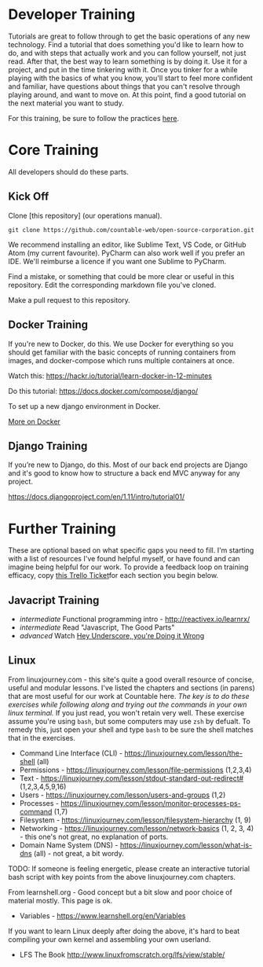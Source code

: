 # Developer Training

Tutorials are great to follow through to get the basic operations of any new technology. Find a tutorial that does something you'd like to learn how to do, and with steps that actually work and you can follow yourself, not just read. After that, the best way to learn something is by doing it. Use it for a project, and put in the time tinkering with it. Once you tinker for a while playing with the basics of what you know, you'll start to feel more confident and familiar, have questions about things that you can't resolve through playing around, and want to move on. At this point, find a good tutorial on the next material you want to study.

For this training, be sure to follow the practices [here](../engineering).

# Core Training

All developers should do these parts.

## Kick Off

Clone [this repository] (our operations manual).

```
git clone https://github.com/countable-web/open-source-corporation.git
```

We recommend installing an editor, like Sublime Text, VS Code, or GitHub Atom (my current favourite). PyCharm can also work well if you prefer an IDE. We'll reimburse a licence if you want one Sublime to PyCharm.

Find a mistake, or something that could be more clear or useful in this repository. Edit the corresponding markdown file you've cloned.

Make a pull request to this repository.

## Docker Training

If you're new to Docker, do this. We use Docker for everything so you should get familiar with the basic concepts of running containers from images, and docker-compose which runs multiple containers at once.

Watch this: https://hackr.io/tutorial/learn-docker-in-12-minutes

Do this tutorial: https://docs.docker.com/compose/django/

To set up a new django environment in Docker.

[More on Docker](./DOCKER_TRAINING.md)

## Django Training

If you’re new to Django, do this. Most of our back end projects are Django and it's good to know how to structure a back end MVC anyway for any project.

https://docs.djangoproject.com/en/1.11/intro/tutorial01/

# Further Training

These are optional based on what specific gaps you need to fill. I'm starting with a list of resources I've found helpful myself, or have found and can imagine being helpful for our work. To provide a feedback loop on training efficacy, copy [this Trello Ticket](https://trello.com/c/rUsXiFoO/3-training-session-tracker-replace-title)for each section you begin below.

## Javacript Training

   * *intermediate* Functional programming intro - http://reactivex.io/learnrx/
   * *intermediate* Read "Javascript, The Good Parts"
   * *advanced* Watch [Hey Underscore, you're Doing it Wrong](https://www.youtube.com/watch?v=m3svKOdZijA)
   
## Linux

From linuxjourney.com - this site's quite a good overall resource of concise, useful and modular lessons. I've listed the chapters and sections (in parens) that are most useful for our work at Countable here. _The key is to do these exercises while following along and trying out the commands in your own linux terminal._ If you just read, you won't retain very well. These exercise assume you're using `bash`, but some computers may use `zsh` by defualt. To remedy this, just open your shell and type `bash` to be sure the shell matches that in the exercises.
  * Command Line Interface (CLI) - https://linuxjourney.com/lesson/the-shell (all)
  * Permissions - https://linuxjourney.com/lesson/file-permissions (1,2,3,4)
  * Text - https://linuxjourney.com/lesson/stdout-standard-out-redirect# (1,2,3,4,5,9,16)
  * Users - https://linuxjourney.com/lesson/users-and-groups (1,2)
  * Processes - https://linuxjourney.com/lesson/monitor-processes-ps-command (1,7)
  * Filesystem - https://linuxjourney.com/lesson/filesystem-hierarchy (1, 9)
  * Networking - https://linuxjourney.com/lesson/network-basics (1, 2, 3, 4) - this one's not great, no explanation of ports.
  * Domain Name System (DNS) - https://linuxjourney.com/lesson/what-is-dns (all) - not great, a bit wordy.

TODO: If someone is feeling energetic, please create an interactive tutorial bash script with key points from the above linuxjourney.com chapters.

From learnshell.org - Good concept but a bit slow and poor choice of material mostly. This page is ok.
  * Variables - https://www.learnshell.org/en/Variables 

If you want to learn Linux deeply after doing the above, it's hard to beat compiling your own kernel and assembling your own userland.
  * LFS The Book http://www.linuxfromscratch.org/lfs/view/stable/
